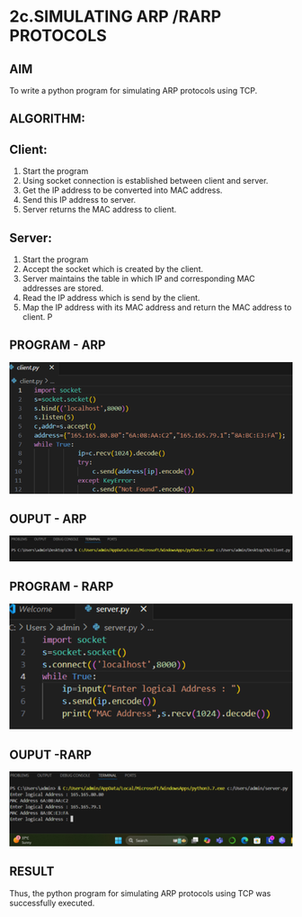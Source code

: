 # 2c.SIMULATING ARP /RARP PROTOCOLS
## AIM
To write a python program for simulating ARP protocols using TCP.
## ALGORITHM:
## Client:
1. Start the program
2. Using socket connection is established between client and server.
3. Get the IP address to be converted into MAC address.
4. Send this IP address to server.
5. Server returns the MAC address to client.
## Server:
1. Start the program
2. Accept the socket which is created by the client.
3. Server maintains the table in which IP and corresponding MAC addresses are
stored.
4. Read the IP address which is send by the client.
5. Map the IP address with its MAC address and return the MAC address to client.
P
## PROGRAM - ARP

![alt text](image.png)

## OUPUT - ARP

![alt text](image-1.png)

## PROGRAM - RARP

![alt text](image-2.png)

## OUPUT -RARP

![alt text](image-3.png)

## RESULT
Thus, the python program for simulating ARP protocols using TCP was successfully 
executed.
